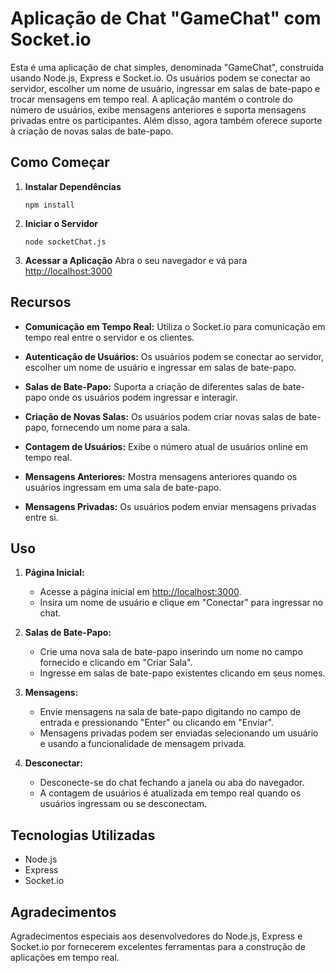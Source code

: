 # Aplicação de Chat "GameChat" com Socket.io

Esta é uma aplicação de chat simples, denominada "GameChat", construída usando Node.js, Express e Socket.io. Os usuários podem se conectar ao servidor, escolher um nome de usuário, ingressar em salas de bate-papo e trocar mensagens em tempo real. A aplicação mantém o controle do número de usuários, exibe mensagens anteriores e suporta mensagens privadas entre os participantes. Além disso, agora também oferece suporte à criação de novas salas de bate-papo.

## Como Começar

1. **Instalar Dependências**
   ```
   npm install
   ```

2. **Iniciar o Servidor**
   ```
   node socketChat.js
   ```

3. **Acessar a Aplicação**
   Abra o seu navegador e vá para [http://localhost:3000](http://localhost:3000)

## Recursos

- **Comunicação em Tempo Real:** Utiliza o Socket.io para comunicação em tempo real entre o servidor e os clientes.

- **Autenticação de Usuários:** Os usuários podem se conectar ao servidor, escolher um nome de usuário e ingressar em salas de bate-papo.

- **Salas de Bate-Papo:** Suporta a criação de diferentes salas de bate-papo onde os usuários podem ingressar e interagir.

- **Criação de Novas Salas:** Os usuários podem criar novas salas de bate-papo, fornecendo um nome para a sala.

- **Contagem de Usuários:** Exibe o número atual de usuários online em tempo real.

- **Mensagens Anteriores:** Mostra mensagens anteriores quando os usuários ingressam em uma sala de bate-papo.

- **Mensagens Privadas:** Os usuários podem enviar mensagens privadas entre si.

## Uso

1. **Página Inicial:**
   - Acesse a página inicial em [http://localhost:3000](http://localhost:3000).
   - Insira um nome de usuário e clique em "Conectar" para ingressar no chat.

2. **Salas de Bate-Papo:**
   - Crie uma nova sala de bate-papo inserindo um nome no campo fornecido e clicando em "Criar Sala".
   - Ingresse em salas de bate-papo existentes clicando em seus nomes.

3. **Mensagens:**
   - Envie mensagens na sala de bate-papo digitando no campo de entrada e pressionando "Enter" ou clicando em "Enviar".
   - Mensagens privadas podem ser enviadas selecionando um usuário e usando a funcionalidade de mensagem privada.

4. **Desconectar:**
   - Desconecte-se do chat fechando a janela ou aba do navegador.
   - A contagem de usuários é atualizada em tempo real quando os usuários ingressam ou se desconectam.

## Tecnologias Utilizadas

- Node.js
- Express
- Socket.io

## Agradecimentos

Agradecimentos especiais aos desenvolvedores do Node.js, Express e Socket.io por fornecerem excelentes ferramentas para a construção de aplicações em tempo real.
